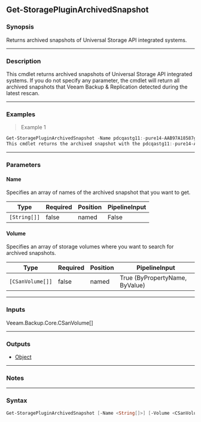 Get-StoragePluginArchivedSnapshot
---------------------------------

### Synopsis
Returns archived snapshots of Universal Storage API integrated systems.

---

### Description

This cmdlet returns archived snapshots of Universal Storage API integrated systems.
If you do not specify any parameter, the cmdlet will return all archived snapshots that Veeam Backup & Replication detected during the latest rescan.

---

### Examples
> Example 1

```PowerShell
Get-StoragePluginArchivedSnapshot -Name pdcqastg11:-pure14-AAB97A18587ghudDaPRSF-t5kbsdr1E
This cmdlet returns the archived snapshot with the pdcqastg11:-pure14-AAB97A18587ghudDaPRSF-t5kbsdr1E name.
```

---

### Parameters
#### **Name**
Specifies an array of names of the archived snapshot that you want to get.

|Type        |Required|Position|PipelineInput|
|------------|--------|--------|-------------|
|`[String[]]`|false   |named   |False        |

#### **Volume**
Specifies an array of storage volumes where you want to search for archived snapshots.

|Type            |Required|Position|PipelineInput                 |
|----------------|--------|--------|------------------------------|
|`[CSanVolume[]]`|false   |named   |True (ByPropertyName, ByValue)|

---

### Inputs
Veeam.Backup.Core.CSanVolume[]

---

### Outputs
* [Object](https://learn.microsoft.com/en-us/dotnet/api/System.Object)

---

### Notes

---

### Syntax
```PowerShell
Get-StoragePluginArchivedSnapshot [-Name <String[]>] [-Volume <CSanVolume[]>] [<CommonParameters>]
```
